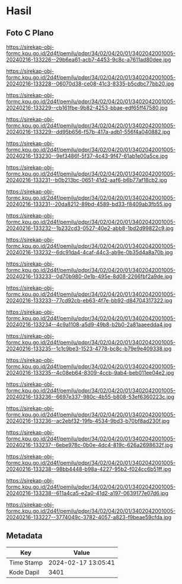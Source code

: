 # Hasil

## Foto C Plano

https://sirekap-obj-formc.kpu.go.id/2d4f/pemilu/pdpr/34/02/04/20/01/3402042001005-20240216-133226--29b6ea61-acb7-4453-9c8c-a7611ad80dee.jpg

https://sirekap-obj-formc.kpu.go.id/2d4f/pemilu/pdpr/34/02/04/20/01/3402042001005-20240216-133228--06070d38-ce08-41c3-8335-b5cdbc77bb20.jpg

https://sirekap-obj-formc.kpu.go.id/2d4f/pemilu/pdpr/34/02/04/20/01/3402042001005-20240216-133229--cb161fbe-9b82-4253-bbae-edf65ff47580.jpg

https://sirekap-obj-formc.kpu.go.id/2d4f/pemilu/pdpr/34/02/04/20/01/3402042001005-20240216-133229--dd95b656-f57b-417a-adb1-556f4a040882.jpg

https://sirekap-obj-formc.kpu.go.id/2d4f/pemilu/pdpr/34/02/04/20/01/3402042001005-20240216-133230--9ef3486f-5f37-4c43-9f47-61ab1e00a5ce.jpg

https://sirekap-obj-formc.kpu.go.id/2d4f/pemilu/pdpr/34/02/04/20/01/3402042001005-20240216-133231--b0b213bc-0651-41d2-aaf6-b6b77af18cb2.jpg

https://sirekap-obj-formc.kpu.go.id/2d4f/pemilu/pdpr/34/02/04/20/01/3402042001005-20240216-133231--20da8212-89bd-4589-bd33-f8409ab3fb55.jpg

https://sirekap-obj-formc.kpu.go.id/2d4f/pemilu/pdpr/34/02/04/20/01/3402042001005-20240216-133232--1b232cd3-0527-40e2-abb8-1bd2d99822c9.jpg

https://sirekap-obj-formc.kpu.go.id/2d4f/pemilu/pdpr/34/02/04/20/01/3402042001005-20240216-133232--6dc91da4-4caf-44c3-ab9e-0b35d4a8a70b.jpg

https://sirekap-obj-formc.kpu.go.id/2d4f/pemilu/pdpr/34/02/04/20/01/3402042001005-20240216-133233--0d70b980-0e1b-495e-8d08-2266fbf2a9de.jpg

https://sirekap-obj-formc.kpu.go.id/2d4f/pemilu/pdpr/34/02/04/20/01/3402042001005-20240216-133233--77cd92cb-eb63-4f7e-bb92-d84704317322.jpg

https://sirekap-obj-formc.kpu.go.id/2d4f/pemilu/pdpr/34/02/04/20/01/3402042001005-20240216-133234--4c9a1108-a5d9-49b8-b2b0-2a81aaeedda4.jpg

https://sirekap-obj-formc.kpu.go.id/2d4f/pemilu/pdpr/34/02/04/20/01/3402042001005-20240216-133235--1c1c9be3-1523-4778-bc8c-b79e9e409338.jpg

https://sirekap-obj-formc.kpu.go.id/2d4f/pemilu/pdpr/34/02/04/20/01/3402042001005-20240216-133235--4c08eb64-8309-4ccb-9ab4-beb011ee04e2.jpg

https://sirekap-obj-formc.kpu.go.id/2d4f/pemilu/pdpr/34/02/04/20/01/3402042001005-20240216-133236--6697e337-980c-4b55-b808-53ef6360223c.jpg

https://sirekap-obj-formc.kpu.go.id/2d4f/pemilu/pdpr/34/02/04/20/01/3402042001005-20240216-133236--ac2ebf32-19fb-4534-9bd3-b70bf8ad230f.jpg

https://sirekap-obj-formc.kpu.go.id/2d4f/pemilu/pdpr/34/02/04/20/01/3402042001005-20240216-133237--6ebe978c-0b0e-4dc4-819c-626a2698632f.jpg

https://sirekap-obj-formc.kpu.go.id/2d4f/pemilu/pdpr/34/02/04/20/01/3402042001005-20240216-133238--98bb4448-b98a-4227-95b2-f024cc6b51ff.jpg

https://sirekap-obj-formc.kpu.go.id/2d4f/pemilu/pdpr/34/02/04/20/01/3402042001005-20240216-133238--611a4ca5-e2a0-41d2-a197-0639177e07d6.jpg

https://sirekap-obj-formc.kpu.go.id/2d4f/pemilu/pdpr/34/02/04/20/01/3402042001005-20240216-133227--3774049c-3782-4057-a823-f9beae59cfda.jpg


## Metadata

| Key        | Value               |
| ---------- | ------------------- |
| Time Stamp | 2024-02-17 13:05:41 |
| Kode Dapil | 3401                |



